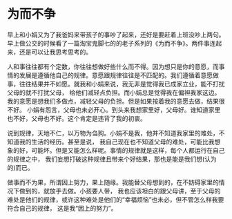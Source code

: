 为而不争
=====

早上和小娟又为了我爸妈来带孩子的事吵了起来，还好是要赶着上班没吵上两句。早上做公交的时候看了一篇淘宝鬼脚七的的老子系列的《为而不争》。两件事连起来，还是可以让我思考思考的。

人和事往往都有个定数，你往往想做好些什么而不得。因为想只是你的意愿，而事情的发展是遵循他自己的规律。意愿跟规律往往是不匹配的。我们遵循着意愿做事，往往结果并不如愿。就我和小娟来说，我无非是觉得我已成家立业，能不打扰父母的就不打扰父母，
给他们减轻点负担。而小娟总是觉得我在偏袒我家这边。我的意愿是想我们多做点，减轻父母的负担。但是如果按着我的意愿去做，结果很不好。
小娟有怨言，父母也未必开心。到头来我想家里好，父母好。谁知道家里也不好，父母也不好。这个肯定是违背了我的初衷。

说到规律，天地不仁，以万物为刍狗。小娟不是我，他并不知道我家里的难处，不知道我的生活的经历。甚至是说，
我自己现在也不知道父母的难处，可能比我想象的好，可能坏。但是又能怎么样呢。事情的规律就是这样，每个人都运行在自己的规律之中，
我们妄想打破这种规律且带来个好结果，那也是能是我们想(认为的)而已。

做事而不为果，所谓因上努力，果上随缘。我能替父母想到的，在不妨碍家里的情况下做到的，就放手去做。小孩要人带，
我也应该坦白的跟父母讲，至于父母的难处是他们的规律，或许这种难处是他们的“幸福烦恼”也未必，但不管怎么样我要符合自己的规律，
这是我“因上的努力”。
